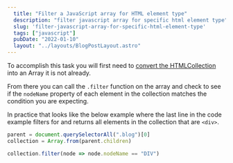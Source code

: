 ```yaml
---
  title: "Filter a JavaScript array for HTML element type"
  description: "filter javascript array for specific html element type"
  slug: 'filter-javascript-array-for-specific-html-element-type'
  tags: ["javascript"]
  pubDate: "2022-01-10"
  layout: "../layouts/BlogPostLayout.astro"
---
```


To accomplish this task you will first need to [convert the HTMLCollection](https://tinytechtuts.com/2022-can-you-call-map-filter-reduce-on-an-html-collection-object/) into an Array it is not already.

From there you can call the `.filter` function on the array and check to see if the `nodeName` property of each element in the collection matches the condition you are expecting.

In practice that looks like the below example where the last line in the code example filters for and returns all elements in the collection that are `<div>`.

```javascript
parent = document.querySelectorAll(".blog")[0]
collection = Array.from(parent.children)

collection.filter(node => node.nodeName == "DIV")
```

